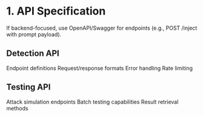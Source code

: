 # 1. API Specification

If backend-focused, use OpenAPI/Swagger for endpoints (e.g., POST /inject with prompt payload).

## Detection API

 Endpoint definitions
 Request/response formats
 Error handling
 Rate limiting

## Testing API

 Attack simulation endpoints
 Batch testing capabilities
 Result retrieval methods